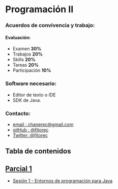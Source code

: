 Programación II
====================================================


### Acuerdos de convivencia y trabajo:

#### Evaluación:

 - Examen           **30%**
 - Trabajos         **20%**
 - Skills           **20%**
 - Tareas           **20%**
 - Participación    **10%**

### Software necesario:
 - Editor de texto o IDE
 - SDK de Java.

### Contacto:

 - [email  : chanerec@gmail.com](mailto:chanerec@gmail.com)
 - [gitHub : @fitorec](https://github.com/fitorec)
 - [Twitter: @fitorec](https://twitter.com/fitorec)

## Tabla de contenidos

## [Parcial 1](./parcial01)
 - [Sesión 1 - Entornos de programación para Java](./parcial01/sesion01/index.html)